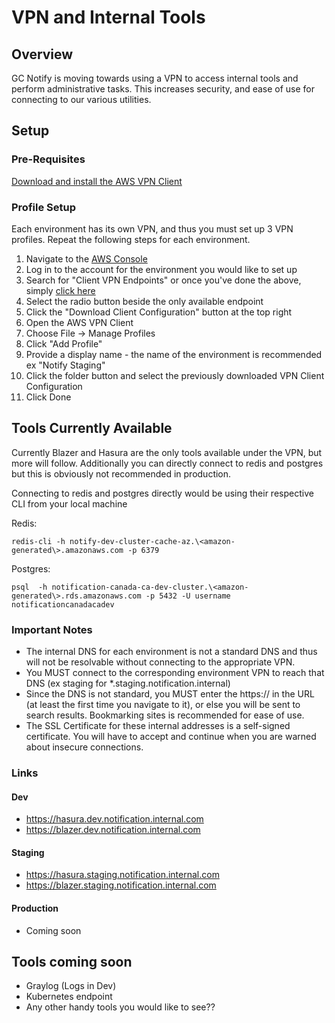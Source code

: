 # VPN and Internal Tools

## Overview

GC Notify is moving towards using a VPN to access internal tools and perform administrative tasks. This increases security, and ease of use for connecting to our various utilities. 

## Setup

### Pre-Requisites

[Download and install the AWS VPN Client](https://aws.amazon.com/vpn/client-vpn-download/)

### Profile Setup

Each environment has its own VPN, and thus you must set up 3 VPN profiles. Repeat the following steps for each environment.

1. Navigate to the [AWS Console](https://cds-snc-ct.awsapps.com/start#/)
2. Log in to the account for the environment you would like to set up
3. Search for "Client VPN Endpoints" or once you've done the above, simply [click here](https://ca-central-1.console.aws.amazon.com/vpc/home?region=ca-central-1#ClientVPNEndpoints:)
4. Select the radio button beside the only available endpoint
5. Click the "Download Client Configuration" button at the top right
6. Open the AWS VPN Client
7. Choose File -> Manage Profiles
8. Click "Add Profile"
9. Provide a display name - the name of the environment is recommended ex "Notify Staging"
10. Click the folder button and select the previously downloaded VPN Client Configuration
11. Click Done


## Tools Currently Available

Currently Blazer and Hasura are the only tools available under the VPN, but more will follow. Additionally you can directly connect to redis and postgres but this is obviously not recommended in production.

Connecting to redis and postgres directly would be using their respective CLI from your local machine

Redis:
``` shell
redis-cli -h notify-dev-cluster-cache-az.\<amazon-generated\>.amazonaws.com -p 6379
```

Postgres:
``` shell
psql  -h notification-canada-ca-dev-cluster.\<amazon-generated\>.rds.amazonaws.com -p 5432 -U username notificationcanadacadev
```

### Important Notes

- The internal DNS for each environment is not a standard DNS and thus will not be resolvable
without connecting to the appropriate VPN. 
- You MUST connect to the corresponding environment VPN to reach that DNS (ex staging for *.staging.notification.internal)
- Since the DNS is not standard, you MUST enter the https:// in the URL (at least the first time you navigate to it), or else you will be sent to search results. Bookmarking sites is recommended for ease of use.
- The SSL Certificate for these internal addresses is a self-signed certificate. You will have to accept and continue when you are warned about insecure connections. 

### Links

#### Dev
- https://hasura.dev.notification.internal.com
- https://blazer.dev.notification.internal.com

#### Staging
- https://hasura.staging.notification.internal.com
- https://blazer.staging.notification.internal.com


#### Production
- Coming soon

## Tools coming soon

- Graylog (Logs in Dev)
- Kubernetes endpoint
- Any other handy tools you would like to see??